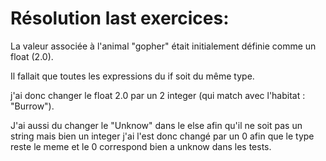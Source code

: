 # Résolution last exercices:

La valeur associée à l'animal "gopher" était initialement définie comme un float (2.0). 

Il fallait que toutes les expressions du if soit du même type.

j'ai donc changer le float 2.0 par un 2 integer (qui match avec l'habitat : "Burrow").

J'ai aussi du changer le "Unknow" dans le else afin qu'il ne soit pas un string mais bien un integer j'ai l'est donc changé par un 0 afin que le type reste le meme et le 0 correspond bien a unknow dans les tests.